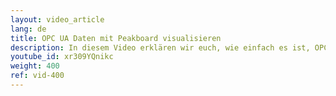 ```yaml
---
layout: video_article
lang: de
title: OPC UA Daten mit Peakboard visualisieren
description: In diesem Video erklären wir euch, wie einfach es ist, OPC UA Daten über Peakboard anzubinden und Maschinendaten in Echtzeit zu visualisieren.
youtube_id: xr309YQnikc
weight: 400
ref: vid-400
---
```

